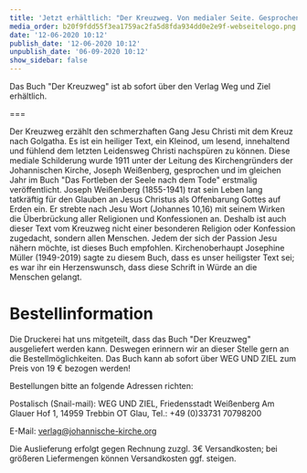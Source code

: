```yaml
---
title: 'Jetzt erhältlich: "Der Kreuzweg. Von medialer Seite. Gesprochen Gründonnerstag 1911."'
media_order: b20f9fdd55f3ea1759ac2fa5d8fda934dd0e2e9f-webseitelogo.png
date: '12-06-2020 10:12'
publish_date: '12-06-2020 10:12'
unpublish_date: '06-09-2020 10:12'
show_sidebar: false
---
```


Das Buch "Der Kreuzweg" ist ab sofort über den Verlag Weg und Ziel erhältlich.

===

Der Kreuzweg erzählt den schmerzhaften Gang Jesu Christi mit dem Kreuz nach Golgatha. Es ist ein heiliger Text, ein Kleinod, um lesend, innehaltend und fühlend dem letzten Leidensweg Christi nachspüren zu können. Diese mediale Schilderung wurde 1911 unter der Leitung des Kirchengründers der Johannischen Kirche, Joseph Weißenberg, gesprochen und im gleichen Jahr im Buch "Das Fortleben der Seele nach dem Tode" erstmalig veröffentlicht. Joseph Weißenberg (1855-1941) trat sein Leben lang tatkräftig für den Glauben an Jesus Christus als Offenbarung Gottes auf Erden ein. Er strebte nach Jesu Wort (Johannes 10,16) mit seinem Wirken die Überbrückung aller Religionen und Konfessionen an. Deshalb ist auch dieser Text vom Kreuzweg nicht einer besonderen Religion oder Konfession zugedacht, sondern allen Menschen. Jedem der sich der Passion Jesu nähern möchte, ist dieses Buch empfohlen. Kirchenoberhaupt Josephine Müller (1949-2019) sagte zu diesem Buch, dass es unser heiligster Text sei; es war ihr ein Herzenswunsch, dass diese Schrift in Würde an die Menschen gelangt.

# Bestellinformation
Die Druckerei hat uns mitgeteilt, dass das Buch "Der Kreuzweg" ausgeliefert werden kann. Deswegen erinnern wir an dieser Stelle gern an die Bestellmöglichkeiten. Das Buch kann ab sofort über WEG UND ZIEL zum Preis von 19 € bezogen werden! 

Bestellungen bitte an folgende Adressen richten:

Postalisch (Snail-mail): WEG UND ZIEL, 
Friedensstadt Weißenberg Am Glauer Hof 1, 
14959 Trebbin OT Glau, 
Tel.: +49 (0)33731 70798200

E-Mail: verlag@johannische-kirche.org

Die Auslieferung erfolgt gegen Rechnung zuzgl. 3€ Versandkosten; bei größeren Liefermengen können Versandkosten ggf. steigen.
